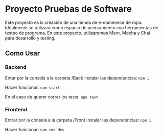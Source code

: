 # Proyecto Pruebas de Software

Este proyecto es la creación de una tienda de e-commerce de ropa. Idealmente se utilizará como espacio de acercamiento con herramientas de testeo de programa. En este proyecto, utilizaremos Mern, Mocha y Chai para desarrollo y testing.

## Como Usar

### Backend

Entar por la consola a la carpeta /Back
Instalar las dependencias:
`npm i`

Hacer funcionar:
`npm start`

En el caso de querer correr los tests:
`npm test`

### Frontend

Entrar por la consola a la carpeta /Front
Instalar las dependencias:
`npm i`

Hacer funcionar:
`npm run dev`
